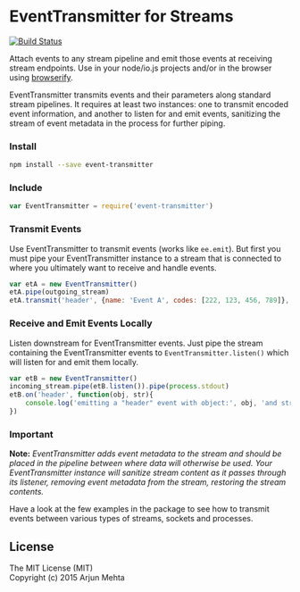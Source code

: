 # EventTransmitter for Streams

[![Build Status](https://travis-ci.org/arjunmehta/event-transmitter.svg)](https://travis-ci.org/arjunmehta/event-transmitter)

Attach events to any stream pipeline and emit those events at receiving stream endpoints. Use in your node/io.js projects and/or in the browser using [browserify](http://browserify.org).

EventTransmitter transmits events and their parameters along standard stream pipelines. It requires at least two instances: one to transmit encoded event information, and another to listen for and emit events, sanitizing the stream of event metadata in the process for further piping.

### Install
```bash
npm install --save event-transmitter
```

### Include
```javascript
var EventTransmitter = require('event-transmitter')
```


### Transmit Events
Use EventTransmitter to transmit events (works like `ee.emit`). But first you must pipe your EventTransmitter instance to a stream that is connected to where you ultimately want to receive and handle events.

```javascript
var etA = new EventTransmitter()
etA.pipe(outgoing_stream)
etA.transmit('header', {name: 'Event A', codes: [222, 123, 456, 789]}, 'A String')
```

### Receive and Emit Events Locally
Listen downstream for EventTransmitter events. Just pipe the stream containing the EventTransmitter events to `EventTransmitter.listen()` which will listen for and emit them locally.

```javascript
var etB = new EventTransmitter()
incoming_stream.pipe(etB.listen()).pipe(process.stdout)
etB.on('header', function(obj, str){
    console.log('emitting a "header" event with object:', obj, 'and string:', str)
})
```

### Important
**Note:** *EventTransmitter adds event metadata to the stream and should be placed in the pipeline between where data will otherwise be used. Your EventTransmitter instance will sanitize stream content as it passes through its listener, removing event metadata from the stream, restoring the stream contents.*

Have a look at the few examples in the package to see how to transmit events between various types of streams, sockets and processes.

## License

The MIT License (MIT)<br/>
Copyright (c) 2015 Arjun Mehta
